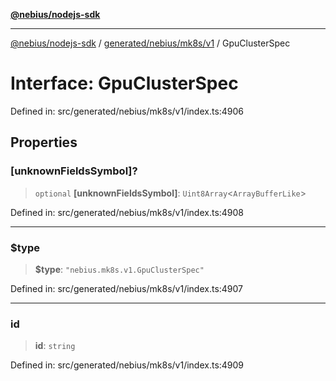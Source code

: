 [**@nebius/nodejs-sdk**](../../../../../README.md)

***

[@nebius/nodejs-sdk](../../../../../README.md) / [generated/nebius/mk8s/v1](../README.md) / GpuClusterSpec

# Interface: GpuClusterSpec

Defined in: src/generated/nebius/mk8s/v1/index.ts:4906

## Properties

### \[unknownFieldsSymbol\]?

> `optional` **\[unknownFieldsSymbol\]**: `Uint8Array`\<`ArrayBufferLike`\>

Defined in: src/generated/nebius/mk8s/v1/index.ts:4908

***

### $type

> **$type**: `"nebius.mk8s.v1.GpuClusterSpec"`

Defined in: src/generated/nebius/mk8s/v1/index.ts:4907

***

### id

> **id**: `string`

Defined in: src/generated/nebius/mk8s/v1/index.ts:4909
